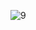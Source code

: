 ![9](https://user-images.githubusercontent.com/53713274/117373292-a127ba80-aed3-11eb-906b-480e2400ae42.jpg)
